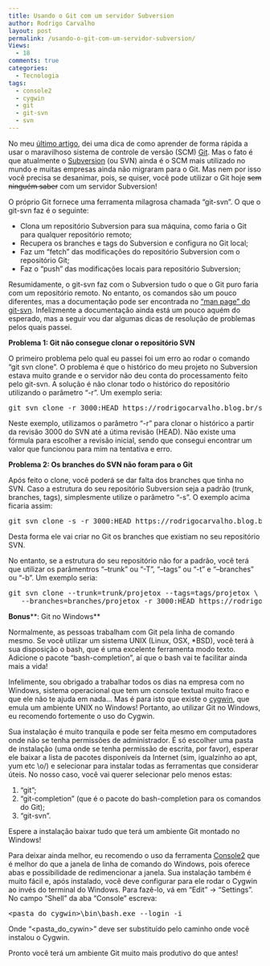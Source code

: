 ```yaml
---
title: Usando o Git com um servidor Subversion
author: Rodrigo Carvalho
layout: post
permalink: /usando-o-git-com-um-servidor-subversion/
Views:
  - 18
comments: true
categories:
  - Tecnologia
tags:
  - console2
  - cygwin
  - git
  - git-svn
  - svn
---
```

No meu [último artigo][1], dei uma dica de como aprender de forma rápida a usar o maravilhoso sistema de controle de versão (SCM) <a title="Git" href="https://pt.wikipedia.org/wiki/Git" target="_blank">Git</a>. Mas o fato é que atualmente o <a title="Subversion" href="https://pt.wikipedia.org/wiki/Subversion" target="_blank">Subversion</a> (ou SVN) ainda é o SCM mais utilizado no mundo e muitas empresas ainda não migraram para o Git. Mas nem por isso você precisa se desanimar, pois, se quiser, você pode utilizar o Git hoje <span style="text-decoration: line-through;">sem ninguém saber</span> com um servidor Subversion!

O próprio Git fornece uma ferramenta milagrosa chamada &#8220;git-svn&#8221;. O que o git-svn faz é o seguinte:

*   Clona um repositório Subversion para sua máquina, como faria o Git para qualquer repositório remoto;
*   Recupera os branches e tags do Subversion e configura no Git local;
*   Faz um &#8220;fetch&#8221; das modificações do repositório Subversion com o repositório Git;
*   Faz o &#8220;push&#8221; das modificações locais para repositório Subversion;

Resumidamente, o git-svn faz com o Subversion tudo o que o Git puro faria com um repositório remoto. No entanto, os comandos são um pouco diferentes, mas a documentação pode ser encontrada no <a title="&quot;Man page&quot; do git-svn" href="https://www.kernel.org/pub/software/scm/git/docs/git-svn.html" target="_blank">&#8220;man page&#8221; do git-svn</a>. Infelizmente a documentação ainda está um pouco aquém do esperado, mas a seguir vou dar algumas dicas de resolução de problemas pelos quais passei.

**Problema 1: Git não consegue clonar o repositório SVN**

O primeiro problema pelo qual eu passei foi um erro ao rodar o comando &#8220;git svn clone&#8221;. O problema é que o histórico do meu projeto no Subversion estava muito grande e o servidor não deu conta do processamento feito pelo git-svn. A solução é não clonar todo o histórico do repositório utilizando o parâmetro &#8220;-r&#8221;. Um exemplo seria:

<pre>git svn clone -r 3000:HEAD https://rodrigocarvalho.blog.br/svn/
</pre>

Neste exemplo, utilizamos o parâmetro &#8220;-r&#8221; para clonar o histórico a partir da revisão 3000 do SVN até a útima revisão (HEAD). Não existe uma fórmula para escolher a revisão inicial, sendo que consegui encontrar um valor que funcionou para mim na tentativa e erro.

**Problema 2: Os branches do SVN não foram para o Git**

Após feito o clone, você poderá se dar falta dos branches que tinha no SVN. Caso a estrutura do seu repositório Subversion seja a padrão (trunk, branches, tags), simplesmente utilize o parâmetro &#8220;-s&#8221;. O exemplo acima ficaria assim:

<pre>git svn clone -s -r 3000:HEAD https://rodrigocarvalho.blog.br/svn/</pre>

Desta forma ele vai criar no Git os branches que existiam no seu repositório SVN.

No entanto, se a estrutura do seu repositório não for a padrão, você terá que utilizar os parâmentros &#8220;&#8211;trunk&#8221; ou &#8220;-T&#8221;, &#8220;&#8211;tags&#8221; ou &#8220;-t&#8221; e &#8220;&#8211;branches&#8221; ou &#8220;-b&#8221;. Um exemplo seria:

<pre>git svn clone --trunk=trunk/projetox --tags=tags/projetox \
   --branches=branches/projetox -r 3000:HEAD https://rodrigocarvalho.blog.br/svn/</pre>

**Bonus****: Git no Windows**

Normalmente, as pessoas trabalham com Git pela linha de comando mesmo. Se você utilizar um sistema UNIX (Linux, OSX, *BSD), você terá à sua disposição o bash, que é uma excelente ferramenta modo texto. Adicione o pacote &#8220;bash-completion&#8221;, aí que o bash vai te facilitar ainda mais a vida!

Infelimente, sou obrigado a trabalhar todos os dias na empresa com no Windows, sistema operacional que tem um console textual muito fraco e que ele não te ajuda em nada&#8230; Mas é para isto que existe o <a title="Cygwin" href="https://www.cygwin.com/" target="_blank">cygwin</a>, que emula um ambiente UNIX no Windows! Portanto, ao utilizar Git no Windows, eu recomendo fortemente o uso do Cygwin.

Sua instalação é muito tranquila e pode ser feita mesmo em computadores onde não se tenha permissões de administrador. É só escolher uma pasta de instalação (uma onde se tenha permissão de escrita, por favor), esperar ele baixar a lista de pacotes disponíveis da Internet (sim, igualzinho ao apt, yum etc \o/) e selecionar para instalar todas as ferramentas que considerar úteis. No nosso caso, você vai querer selecionar pelo menos estas:

1.  &#8220;git&#8221;;
2.  &#8220;git-completion&#8221; (que é o pacote do bash-completion para os comandos do Git);
3.  &#8220;git-svn&#8221;.

Espere a instalação baixar tudo que terá um ambiente Git montado no Windows!

Para deixar ainda melhor, eu recomendo o uso da ferramenta <a title="Console2" href="https://sourceforge.net/projects/console/" target="_blank">Console2</a> que é melhor do que a janela de linha de comando do Windows, pois oferece abas e possibilidade de redimencionar a janela. Sua instalação também é muito fácil e, após instalado, você deve configurar para ele rodar o Cygwin ao invés do terminal do Windows. Para fazê-lo, vá em &#8220;Edit&#8221; -> &#8220;Settings&#8221;.  No campo &#8220;Shell&#8221; da aba &#8220;Console&#8221; escreva:

<pre>&lt;pasta_do_cygwin&gt;\bin\bash.exe --login -i</pre>

Onde &#8220;<pasta\_do\_cywin>&#8221; deve ser substituído pelo caminho onde você instalou o Cygwin.

Pronto você terá um ambiente Git muito mais produtivo do que antes!

 [1]: aprenda-git-e-github-de-forma-rapida
